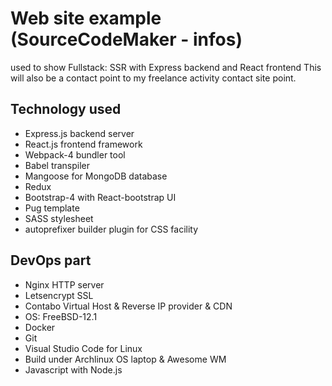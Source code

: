 # Web site example (SourceCodeMaker - infos)

used to show Fullstack: SSR with Express backend and React frontend
This will also be a contact point to my freelance activity contact site point.

## Technology used

* Express.js backend server
* React.js frontend framework
* Webpack-4 bundler tool
* Babel transpiler
* Mangoose for MongoDB database
* Redux
* Bootstrap-4 with React-bootstrap UI
* Pug template
* SASS stylesheet
* autoprefixer builder plugin for CSS facility

## DevOps part

* Nginx HTTP server
* Letsencrypt SSL
* Contabo Virtual Host & Reverse IP provider & CDN
* OS: FreeBSD-12.1
* Docker
* Git
* Visual Studio Code for Linux
* Build under Archlinux OS laptop & Awesome WM
* Javascript with Node.js


